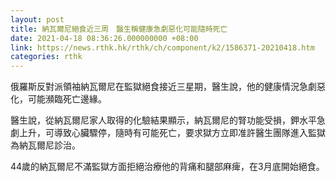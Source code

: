 ```yaml
---
layout: post
title: 納瓦爾尼絕食近三周　醫生稱健康急劇惡化可能隨時死亡
date: 2021-04-18 08:36:26.000000000 +08:00
link: https://news.rthk.hk/rthk/ch/component/k2/1586371-20210418.htm
categories: rthk
---
```


俄羅斯反對派領袖納瓦爾尼在監獄絕食接近三星期，醫生說，他的健康情況急劇惡化，可能瀕臨死亡邊緣。

醫生說，從納瓦爾尼家人取得的化驗結果顯示，納瓦爾尼的腎功能受損，鉀水平急劇上升，可導致心臟驟停，隨時有可能死亡，要求獄方立即准許醫生團隊進入監獄為納瓦爾尼診治。

44歲的納瓦爾尼不滿監獄方面拒絕治療他的背痛和腿部麻痺，在3月底開始絕食。
